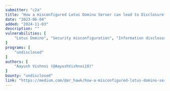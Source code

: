 ```yaml
---
submitter: "c2a"
title: "How a misconfigured Lotus Domino Server can lead to Disclosure of PII Data of Employees, Configuration Details about the Active Directory, etc"
date: "2023-06-04"
added: "2024-11-03"
description: ""
vulnerabilities: [
    "Lotus Domino", "Security misconfiguration", "Information disclosure"
]
programs: [
    "undisclosed"
]
authors: [
    "Aayush Vishnoi (@AayushVishnoi10)"
]
bounty: "undisclosed"
link: "https://medium.com/@ar_hawk/how-a-misconfigured-lotus-domino-server-can-lead-to-disclosure-of-pii-data-of-employees-badad691dad"
---
```




